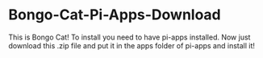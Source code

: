 # Bongo-Cat-Pi-Apps-Download
This is Bongo Cat! To install you need to have pi-apps installed. Now just download this .zip file and put it in the apps folder of pi-apps and install it!
